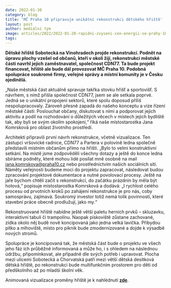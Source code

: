 ```yaml
---
date: 2022-01-30
category: blog
title: 'MČ Praha 10 připravuje unikátní rekonstrukci dětského hřiště'
layout: post
author: mediální tým
image: articles/2022/2022-01-20-rapidni-zvyseni-cen-energii-se-prahy-10-diky-piratum-letos-nedotkne.jpg
tags:
---
```



**Dětské hřiště Sobotecká na Vinohradech projde rekonstrukcí. Podnět na úpravu plochy vzešel od občanů, kteří v okolí žijí, rekonstrukci městské části navrhl jejich zaměstnavatel, společnost CDN77. Ta bude projekt financovat, hřiště ale bude dál provozovat MČ Praha 10. Podobná spolupráce soukromé firmy, veřejné správy a místní komunity je v Česku ojedinělá.**

„Naše městská část aktuálně spravuje takřka stovku hřišť a sportovišť. S návrhem, s nímž přišla společnost CDN77, jsem se ale setkala poprvé. Jedná se o unikátní propojení sektorů, které spolu doposud příliš nespolupracovaly. Zároveň přesně zapadá do našeho konceptu a vize řízení městské části: Poslouchat občany, diskutovat s nimi a podporovat jejich aktivitu a podíl na rozhodování o důležitých věcech v místech jejich bydliště tak, aby byli se svým okolím spokojeni,“ říká naše místostarostka Jana Komrsková pro oblast životního prostředí.

Architekti připravili první návrh rekonstrukce, včetně vizualizace. Ten zástupci vršovické radnice, CDN77 a Partera v polovině ledna společně představili místním občanům přímo na hřišti. „Bylo to velmi konstruktivní setkání. Na místě jsme zodpověděli všechny dotazy a ještě do konce ledna sbíráme podněty, které mohou lidé posílat mně osobně na mail  [jana.komrskova@praha10.cz](mailto:jana.komrskova@praha10.cz)  nebo prostřednictvím našich sociálních sítí. Náměty veřejnosti budeme moci do projektu zapracovat, následovat budou zpracování projektové dokumentace a nutné povolovací procesy. Ještě na jaře bychom chtěli začít s rekonstrukcí, do začátku prázdnin by měla být hotová,“ popisuje místostarostka Komrsková a dodává: „I rychlost celého procesu od prvotních kroků po zahájení rekonstrukce je pro nás, coby samosprávu, zajímavá. Soukromý investor totiž nemá tolik povinností, které stavební práce obecně prodlužují, jako my.“

Rekonstruované hřiště nabídne ještě větší paletu herních prvků – skluzavku, interaktivní tabuli či trampolínu. Naopak pískoviště zůstane zachované, zídka okolo něj budě nově koncipovaná jako jedna velká lavička. Přibydou pítko a mlhoviště, místo pro piknik bude zmodernizované a dojde k výsadbě nových stromů.

Spolupráce je koncipovaná tak, že městská část bude o projektu ve všech jeho fáz ích průběžně informovaná a může ho, i s ohledem na následnou údržbu, připomínkovat, ale případně dle svých potřeb i upravovat. Plocha mezi ulicemi Sobotecká a Chorvatská patří mezi větší dětská desítková dětská hřiště, po rekonstrukci bude multifunkčním prostorem pro děti od předškolního až po mladší školní věk.

Animovaná vizualizace proměny hřiště je k nahlédnutí  **[zde](https://vimeo.com/651893835/35302fc7ba?fbclid=IwAR3zJspWxH01CPg48A1bPi49HIYj2IUR0FRaE9K8R8wGsgz9AkrUAAbeV2w)**.
